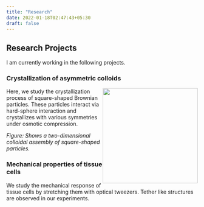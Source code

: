 ```yaml
---
title: "Research"
date: 2022-01-18T02:47:43+05:30
draft: false
---
```

<!-- ## Supervisor -->



## Research Projects
I am currently working in the following projects.

### Crystallization of asymmetric colloids
<img style="float: right;" width="250px" src="/research/square.png">
Here, we study the crystallization process of square-shaped Brownian particles. These particles interact via hard-sphere interaction and crystallizes with various symmetries under osmotic compression.

_Figure: Shows a two-dimensional colloidal assembly of square-shaped particles._


### Mechanical properties of tissue cells
We study the mechanical response of tissue cells by stretching them with optical tweezers. Tether like structures are observed in our experiments.

